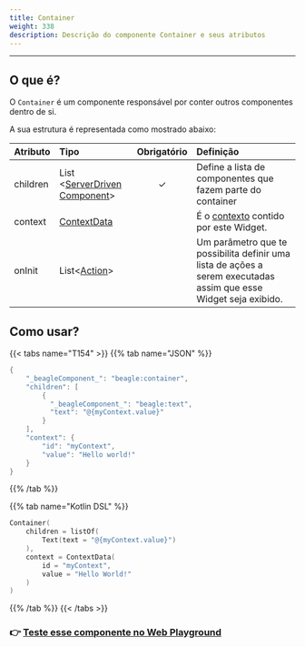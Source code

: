 ```yaml
---
title: Container
weight: 338
description: Descrição do componente Container e seus atributos
---
```


---

## O que é?

O `Container` é um componente responsável por conter outros componentes dentro de si. 

A sua estrutura é representada como mostrado abaixo: 

| **Atributo** | **Tipo**  | Obrigatório | **Definição** |
| :--- | :--- | :---: | :--- |
| children | List &lt;[ServerDriven Component](../../widget.md)&gt; | ✓ | Define a lista de componentes que fazem parte do container |
| context | [ContextData](../../contexto/) |   | É o [contexto](../../contexto/) contido por este Widget. |
| onInit | List&lt;[Action](../../acoes/)&gt; |   | Um parâmetro que te possibilita definir uma lista de ações a serem executadas assim que esse Widget seja exibido. |

## Como usar?

{{< tabs name="T154" >}}
{{% tab name="JSON" %}}
```kotlin
{
    "_beagleComponent_": "beagle:container",
    "children": [
        {
          "_beagleComponent_": "beagle:text",
          "text": "@{myContext.value}"
        }
    ],
    "context": {
        "id": "myContext",
        "value": "Hello world!" 
    }
}
```
{{% /tab %}}

{{% tab name="Kotlin DSL" %}}
```kotlin
Container(
    children = listOf(
        Text(text = "@{myContext.value}")
    ),
    context = ContextData(
        id = "myContext",
        value = "Hello World!"
    )
)
```
{{% /tab %}}
{{< /tabs >}}

### 👉 [ Teste esse componente no Web Playground](https://beagle-playground.netlify.app/#/demo/default-components/container.json)​
